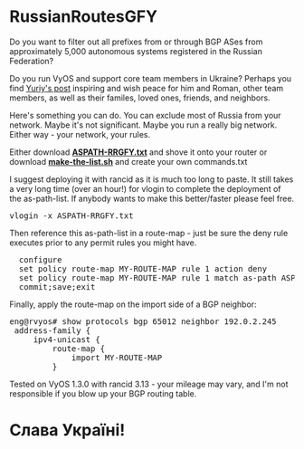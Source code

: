 # RussianRoutesGFY

Do you want to filter out all prefixes from or through BGP ASes from approximately 5,000 autonomous systems registered in the Russian Federation?

Do you run VyOS and support core team members in Ukraine? Perhaps you find <a href="https://blog.vyos.io/global-security-issue-with-russian-federation-invasion-into-ukraine">Yuriy's post</a> inspiring and wish peace for him and Roman, other team members, as well as their familes, loved ones, friends, and neighbors.  

Here's something you can do. You can exclude most of Russia from your network. Maybe it's not significant.  Maybe you run a really big network.  Either way - your network, your rules.

Either download <b><u>ASPATH-RRGFY.txt</u></b> and shove it onto your router or download <b><u>make-the-list.sh</u></b> and create your own commands.txt

I suggest deploying it with rancid as it is much too long to paste.  It still takes a very long time (over an hour!) for vlogin to complete the deployment of the as-path-list. If anybody wants to make this better/faster please feel free.

<pre>vlogin -x ASPATH-RRGFY.txt <your-router-name></pre>
  
Then reference this as-path-list in a route-map - just be sure the deny rule executes prior to any permit rules you might have.

  <pre>  configure
  set policy route-map MY-ROUTE-MAP rule 1 action deny
  set policy route-map MY-ROUTE-MAP rule 1 match as-path ASPATH-RRGFY
  commit;save;exit</pre>

Finally, apply the route-map on the import side of a BGP neighbor:

<pre>eng@rvyos# show protocols bgp 65012 neighbor 192.0.2.245 
 address-family {
     ipv4-unicast {
         route-map {
             import MY-ROUTE-MAP
         }</pre>

Tested on VyOS 1.3.0 with rancid 3.13 - your mileage may vary, and I'm not responsible if you blow up your BGP routing table.

# Cлава Україні!
